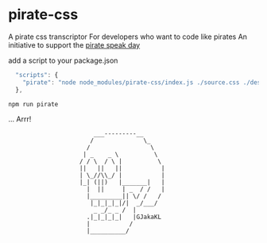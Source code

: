 # pirate-css

A pirate css transcriptor
For developers who want to code like pirates 
An initiative to support the [pirate speak day](https://www.journee-mondiale.com/87/journee-internationale-du-parler-pirate.htm)

add a script to your package.json
```js
  "scripts": {
    "pirate": "node node_modules/pirate-css/index.js ./source.css ./destination.css"
  },

```

```js
npm run pirate
```

...
Arrr!


                            ___---------__
                           /              \_
                          /                 \
                         | _    _ \          \
                        / / \  / \ |          \
                        ||   ||   ||           |
                        | \_//\\_/ |           |
                        |_| (||)   |_______|   |
                          |  ||     | _  / /   |
                          |_________|| \/ /   /
                           |_|_|_|_|/|  _/___/
                            _ _/_ _ /  |
                          .|_|_|_|_|   |GJakaKL
                          |           /
                          |__________/
